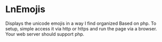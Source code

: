 # LnEmojis
Displays the unicode emojis in a way I find organized
Based on php.
To setup, simple access it via http or https and run the page via a browser. Your web server should support php.
